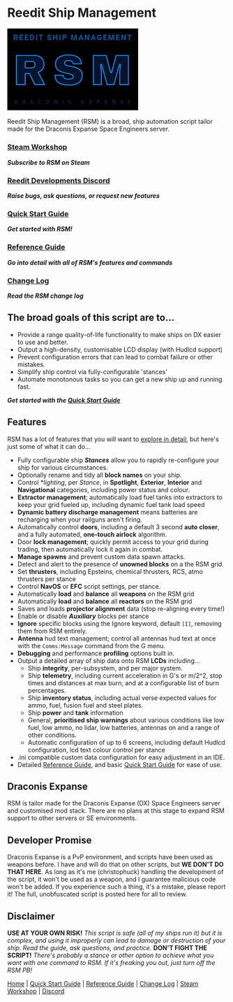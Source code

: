 # Reedit Ship Management

<a href="https://steamcommunity.com/sharedfiles/filedetails/?id=2911212140"><img src="/thumb.png" alt="RSM" width="300"/></a>

Reedit Ship Management (RSM) is a broad, ship automation script tailor made for the Draconis Expanse Space Engineers server.

### [Steam Workshop](https://steamcommunity.com/sharedfiles/filedetails/?id=2911212140)
***Subscribe to RSM on Steam***
### [Reedit Developments Discord](https://discord.gg/tq3H4sem66)
***Raise bugs, ask questions, or request new features***
### [Quick Start Guide](https://github.com/christorreed/ReeditShipManagement/blob/main/README.QuickStartGuide.md)
***Get started with RSM!***
### [Reference Guide](https://github.com/christorreed/ReeditShipManagement/blob/main/README.ReferenceGuide.md)
***Go into detail with all of RSM's features and commands***
### [Change Log](https://github.com/christorreed/ReeditShipManagement/blob/main/README.ChangeLog.md)
***Read the RSM change log***

## The broad goals of this script are to...

* Provide a range quality-of-life functionality to make ships on DX easier to use and better.
* Output a high-density, customisable LCD display (with Hudlcd support)
* Prevent configuration errors that can lead to combat failure or other mistakes.
* Simplify ship control via fully-configurable 'stances'
* Automate monotonous tasks so you can get a new ship up and running fast.

***Get started with the [Quick Start Guide](https://github.com/christorreed/ReeditShipManagement/blob/main/README.QuickStartGuide.md)***

## Features

RSM has a lot of features that you will want to [explore in detail](https://github.com/christorreed/ReeditShipManagement/blob/main/README.ReferenceGuide.md), but here's just some of what it can do...

* Fully configurable ship ***Stances*** allow you to rapidly re-configure your ship for various circumstances.
* Optionally rename and tidy all **block names** on your ship.
* Control **lighting*, per *Stance*, in **Spotlight**, **Exterior**, **Interior** and **Navigational** categories, including power status and colour.
* **Extractor management**; automatically load fuel tanks into extractors to keep your grid fueled up, including dynamic fuel tank load speed
* **Dynamic battery discharge management** means batteries are recharging when your railguns aren't firing.
* Automatically control **doors**, including a default 3 second **auto closer**, and a fully automated, **one-touch airlock** algorithm.
* Door **lock management**; quickly permit access to your grid during trading, then automatically lock it again in combat.
* **Manage spawns** and prevent custom data spawn attacks.
* Detect and alert to the presence of **unowned blocks** on a the RSM grid.
* Set **thrusters**, including Epsteins, chemical thrusters, RCS, atmo thrusters per stance
* Control **NavOS** or **EFC** script settings, per stance.
* Automatically **load** and **balance** all **weapons** on the RSM grid
* Automatically **load** and **balance** all **reactors** on the RSM grid
* Saves and loads **projector alignment** data (stop re-aligning every time!)
* Enable or disable ***Auxiliary*** blocks per stance
* **Ignore** specific blocks using the Ignore keyword, default `[I]`, removing them from RSM entirely.
* **Antenna** hud text management; control all antennas hud text at once with the `Comms:Message` command from the G menu.
* **Debugging** and performance **profiling** options built in.
* Output a detailed array of ship data onto RSM **LCDs** including...
	* Ship **integrity**, per-subsystem, and per major system.
	* Ship **telemetry**, including current acceleration in G's or m/2^2, stop times and distances at max burn, and at a configurable list of burn percentages.
	* Ship **inventory status**, including actual verse expected values for ammo, fuel, fusion fuel and steel plates.
	* Ship **power** and **tank** information
	* General, **prioritised ship warnings** about various conditions like low fuel, low ammo, no lidar, low batteries, antennas on and a range of other conditions.
	* Automatic configuration of up to 6 screens, including default Hudlcd configuration, lcd text colour control per stance
* .ini compatible custom data configuration for easy adjustment in an IDE.
* Detailed [Reference Guide](https://github.com/christorreed/ReeditShipManagement/blob/main/README.ReferenceGuide.md), and basic [Quick Start Guide](https://github.com/christorreed/ReeditShipManagement/blob/main/README.QuickStartGuide.md) for ease of use.

## Draconis Expanse

RSM is tailor made for the Draconis Expanse (DX) Space Engineers server and customised mod stack. There are no plans at this stage to expand RSM support to other servers or SE environments.

## Developer Promise

Draconis Expanse is a PvP environment, and scripts have been used as weapons before.  I have and will do that on other scripts, but **WE DON'T DO THAT HERE**.  As long as it's me (christophuck) handling the development of the script, it won't be used as a weapon, and I guarantee malicious code won't be added.  If you experience such a thing, it's a mistake, please report it!  The full, unobfuscated script is posted here for all to review.

## Disclaimer

**USE AT YOUR OWN RISK!**
*This script is safe (all of my ships run it) but it is complex, and using it improperly can lead to damage or destruction of your ship.  Read the guide, ask questions, and practice.*
**DON'T FIGHT THE SCRIPT!**
*There's probably a stance or other option to achieve what you want with one command to RSM. If it's freaking you out, just turn off the RSM PB!*

[Home](https://github.com/christorreed/ReeditShipManagement/) | [Quick Start Guide](https://github.com/christorreed/ReeditShipManagement/blob/main/README.QuickStartGuide.md) | [Reference Guide](https://github.com/christorreed/ReeditShipManagement/blob/main/README.ReferenceGuide.md) | [Change Log](https://github.com/christorreed/ReeditShipManagement/blob/main/README.ChangeLog.md) | [Steam Workshop](https://steamcommunity.com/sharedfiles/filedetails/?id=2911212140) | [Discord](https://discord.gg/tq3H4sem66) 

